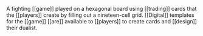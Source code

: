 A fighting [[game]] played on a hexagonal board using [[trading]] cards that the [[players]] create by filling out a nineteen-cell grid. [[Digital]] templates for the [[game]] [[are]] available to [[players]] to create cards and [[design]] their dualist.